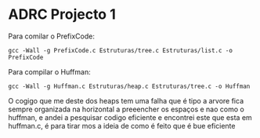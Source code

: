# ADRC Projecto 1

Para comilar o PrefixCode:

    gcc -Wall -g PrefixCode.c Estruturas/tree.c Estruturas/list.c -o PrefixCode

Para compilar o Huffman:

    gcc -Wall -g Huffman.c Estruturas/heap.c Estruturas/tree.c -o Huffman 

O cogigo que me deste dos heaps tem uma falha que é tipo a arvore fica sempre organizada na horizontal a preeencher os espaços e nao como o huffman, e andei a pesquisar codigo eficiente e encontrei este que esta em huffman.c, é para tirar mos a ideia de como é feito que é bue eficiente
